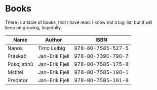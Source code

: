 # Books

There is a table of books, that I have read. I know not a big list, but it will keep on growing, hopefully.

| Name        | Author         | ISBN              |
|-------------|----------------|-------------------|
| Nanos       | Timo Leibig    | 978-80-7585-527-5 |
| Práskač     | Jan-Erik Fjell | 978-80-7390-790-7 |
| Pokoj stínů | Jan-Erik Fjell | 978-80-7585-175-8 |
| Mstitel     | Jan-Erik Fjell | 978-80-7585-190-1 |
| Predátor    | Jan-Erik Fjell | 978-80-7585-191-8 |
